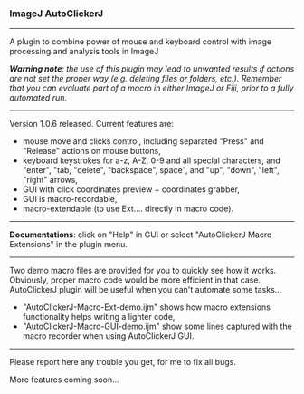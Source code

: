 ### **ImageJ AutoClickerJ**
-------------------------------------------
A plugin to combine power of mouse and keyboard control with image processing and analysis tools in ImageJ

*__Warning note__: the use of this plugin may lead to unwanted results if actions are not set the proper way (e.g. deleting files or folders, etc.).
Remember that you can evaluate part of a macro in either ImageJ or Fiji, prior to a fully automated run.*

-------------------------------------------
Version 1.0.6 released. 
Current features are:
- mouse move and clicks control, including separated "Press" and "Release" actions on mouse buttons,
- keyboard keystrokes for a-z, A-Z, 0-9 and all special characters, and "enter", "tab, "delete", "backspace", space", and "up", "down", "left", "right" arrows,
- GUI with click coordinates preview + coordinates grabber,
- GUI is macro-recordable,
- macro-extendable (to use Ext.<Action>... directly in macro code).

-------------------------------------------
**Documentations**: click on "Help" in GUI or select "AutoClickerJ Macro Extensions" in the plugin menu. 


-------------------------------------------
Two demo macro files are provided for you to quickly see how it works. Obviously, proper macro code would be more efficient in that case. AutoClickerJ plugin will be useful when you can't automate some tasks...
- "AutoClickerJ-Macro-Ext-demo.ijm" shows how macro extensions functionality helps writing a lighter code,
- "AutoClickerJ-Macro-GUI-demo.ijm" show some lines captured with the macro recorder when using AutoClickerJ GUI.


-------------------------------------------
Please report here any trouble you get, for me to fix all bugs.

More features coming soon...
